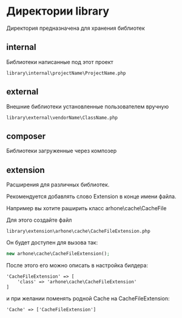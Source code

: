 # Директории library

Директория предназначена для хранения библиотек

## internal
Библиотеки написанные под этот проект

```
library\internal\projectName\ProjectName.php
```

## external
Внешние библиотеки установленные пользователем вручную

```
library\external\vendorName\ClassName.php
```

## composer
Библиотеки загруженные через композер

## extension
Расширения для различных библиотек.

Рекомендуется добавлять слово Extension в конце имени файла.

Например вы хотите раширить класс arhone\cache\CacheFile

Для этого создайте файл

```
library\extension\arhone\cache\CacheFileExtension.php
```

Он будет доступен для вызова так:

```php
new arhone\cache\CacheFileExtension();
```

После этого его можно описать в настройка билдера:

```
'CacheFileExtension' => [
    'class' => 'arhone\cache\CacheFileExtension'
]
```

и при желании поменять родной Cache на CacheFileExtension:

```
'Cache' => ['CacheFileExtension']
```
